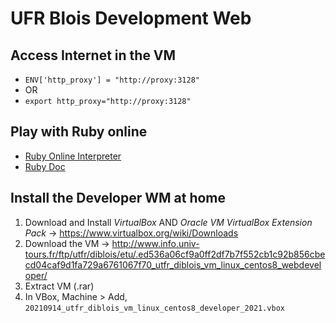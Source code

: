 # UFR Blois Development Web

## Access Internet in the VM

- `ENV['http_proxy'] = "http://proxy:3128"`
- OR 
- `export http_proxy="http://proxy:3128"`

## Play with Ruby online
- [Ruby Online Interpreter](https://replit.com/languages/ruby)
- [Ruby Doc](https://ruby-doc.org)

## Install the Developer WM at home

1. Download and Install *VirtualBox* AND *Oracle VM VirtualBox Extension Pack* -> https://www.virtualbox.org/wiki/Downloads
2. Download the VM -> http://www.info.univ-tours.fr/ftp/utfr/diblois/etu/.ed536a06cf9a0ff2df7b7f552cb1c92b856cbecd04caf9d1fa729a6761067f70_utfr_diblois_vm_linux_centos8_webdeveloper/
3. Extract VM (.rar)
4. In VBox, Machine > Add, `20210914_utfr_diblois_vm_linux_centos8_developer_2021.vbox`
